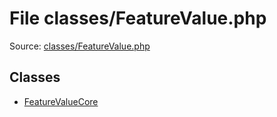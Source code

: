 File classes/FeatureValue.php
=========

Source: [classes/FeatureValue.php](https://github.com/PrestaShop/PrestaShop/blob/1.5.4.0/classes/FeatureValue.php)


Classes
-------

* [FeatureValueCore](class.FeatureValueCore.md)

